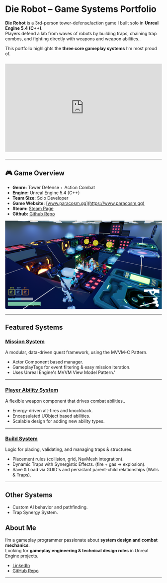 ﻿# Die Robot – Game Systems Portfolio

**Die Robot** is a 3rd-person tower-defense/action game I built solo in **Unreal Engine 5.4 (C++)**.  
Players defend a lab from waves of robots by building traps, chaining trap combos, and fighting directly with weapons and weapon abilities..

This portfolio highlights the **three core gameplay systems** I’m most proud of.

<div class="video-wrap">
  <iframe
    src="https://youtu.be/X6uwQZvJpAY"
    title="Gameplay Trailer"
    loading="lazy"
    referrerpolicy="strict-origin-when-cross-origin"
    allow="accelerometer; autoplay; clipboard-write; encrypted-media; gyroscope; picture-in-picture; web-share"
    allowfullscreen>
  </iframe>
</div>

<style>
.video-wrap{position:relative;max-width:960px;margin:1.5rem auto;}
.video-wrap:before{content:"";display:block;padding-top:56.25%;} /* 16:9 */
.video-wrap iframe{position:absolute;top:0;left:0;width:100%;height:100%;border:0;}
</style>

---

## 🎮 Game Overview
- **Genre:** Tower Defense + Action Combat
- **Engine:** Unreal Engine 5.4 (C++)
- **Team Size:** Solo Developer
- **Game Website:** [www.paracosm.gg](https://www.paracosm.gg)
- **Steam:** [Steam Page](https://store.steampowered.com/app/3704770/Die_Robot/)
- **Github:** [Github Repo](https://github.com/unrealrobin/timbermvp)

![Gameplay Screenshot](./Portfolio/Images/GameplayScreenshot.png)

---

##  Featured Systems

### [Mission System](./Portfolio/MissionDeliverySystem.md)
A modular, data-driven quest framework, using the MVVM-C Pattern.
- Actor Component based manager.
- GameplayTags for event filtering & easy mission iteration.
- Uses Unreal Engine's MVVM View Model Pattern.'

---

### [Player Ability System](./Portfolio/PlayerCombatSystem.md)
A flexible weapon component that drives combat abilities..
- Energy-driven alt-fires and knockback.
- Encapsulated UObject based abilities.
- Scalable design for adding new ability types.

---

### [Build System](./Portfolio/BuildSystem.md)
Logic for placing, validating, and managing traps & structures.
- Placement rules (collision, grid, NavMesh integration).
- Dynamic Traps with Synergistic Effects. (fire + gas → explosion).
- Save & Load via GUID's and persistant parent-child relationships (Walls & Traps).

---

## Other Systems
 - Custom AI behavior and pathfinding.
 - Trap Synergy System.


##  About Me
I’m a gameplay programmer passionate about **system design and combat mechanics**.  
Looking for **gameplay engineering & technical design roles** in Unreal Engine projects.

- [LinkedIn](https://linkedin.com/in/robinlifshitz)
- [GitHub Repo](https://github.com/unrealrobin/timbermvp)

---

